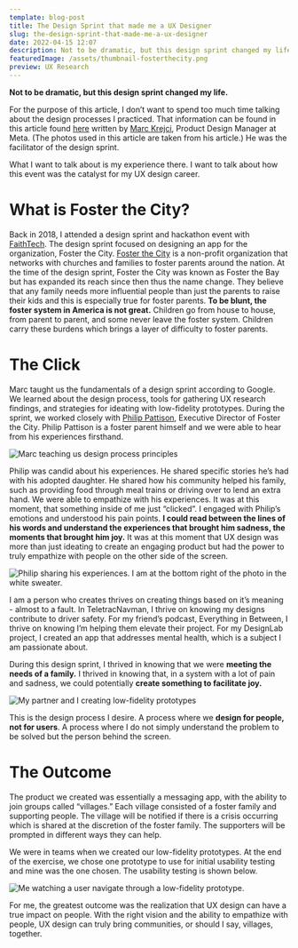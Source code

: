 ```yaml
---
template: blog-post
title: The Design Sprint that made me a UX Designer
slug: the-design-sprint-that-made-me-a-ux-designer
date: 2022-04-15 12:07
description: Not to be dramatic, but this design sprint changed my life.
featuredImage: /assets/thumbnail-fosterthecity.png
preview: UX Research
---
```

<!--StartFragment-->

**Not to be dramatic, but this design sprint changed my life.**

For the purpose of this article, I don’t want to spend too much time talking about the design processes I practiced. That information can be found in this article found [here](https://medium.com/@MarcKrejci/how-a-one-day-design-sprint-helped-to-serve-bay-area-foster-families-2b4ac1679f00) written by [Marc Krejci](https://www.linkedin.com/in/marckrejci/), Product Design Manager at Meta. (The photos used in this article are taken from his article.) He was the facilitator of the design sprint.

What I want to talk about is my experience there. I want to talk about how this event was the catalyst for my UX design career.

<!--EndFragment-->

<!--StartFragment-->

# What is Foster the City?

Back in 2018, I attended a design sprint and hackathon event with [FaithTech](https://faithtech.com/). The design sprint focused on designing an app for the organization, Foster the City. [Foster the City](https://fosterthecity.org/) is a non-profit organization that networks with churches and families to foster parents around the nation. At the time of the design sprint, Foster the City was known as Foster the Bay but has expanded its reach since then thus the name change. They believe that any family needs more influential people than just the parents to raise their kids and this is especially true for foster parents. **To be blunt, the foster system in America is not great.** Children go from house to house, from parent to parent, and some never leave the foster system. Children carry these burdens which brings a layer of difficulty to foster parents.

<!--EndFragment-->

<!--StartFragment-->

# The Click

Marc taught us the fundamentals of a design sprint according to Google. We learned about the design process, tools for gathering UX research findings, and strategies for ideating with low-fidelity prototypes. During the sprint, we worked closely with [Philip Pattison](https://www.linkedin.com/in/philip-pattison-b2219192/), Executive Director of Foster the City. Philip Pattison is a foster parent himself and we were able to hear from his experiences firsthand.

![Marc teaching us design process principles](/assets/1_nvyhp2mmdu3pq4qemyvhxa.jpeg "Marc teaching us design process principles.")

Philip was candid about his experiences. He shared specific stories he’s had with his adopted daughter. He shared how his community helped his family, such as providing food through meal trains or driving over to lend an extra hand. We were able to empathize with his experiences. It was at this moment, that something inside of me just “clicked”. I engaged with Philip’s emotions and understood his pain points. **I could read between the lines of his words and understand the experiences that brought him sadness, the moments that brought him joy.** It was at this moment that UX design was more than just ideating to create an engaging product but had the power to truly empathize with people on the other side of the screen.

![Philip sharing his experiences. I am at the bottom right of the photo in the white sweater.](/assets/1_jjm4zsmsau07rqwjze83bg.jpeg "Philip sharing his experiences. I am at the bottom right of the photo in the white sweater.")

I am a person who creates thrives on creating things based on it’s meaning - almost to a fault. In TeletracNavman, I thrive on knowing my designs contribute to driver safety. For my friend’s podcast, Everything in Between, I thrive on knowing I’m helping them elevate their project. For my DesignLab project, I created an app that addresses mental health, which is a subject I am passionate about.

During this design sprint, I thrived in knowing that we were **meeting the needs of a family.** I thrived in knowing that, in a system with a lot of pain and sadness, we could potentially **create something to facilitate joy.**

![My partner and I creating low-fidelity prototypes](/assets/1_5liulvkjfomwktmnlqsdpq.jpeg "My partner and I creating low-fidelity prototypes")

This is the design process I desire. A process where we **design for people, not for users**. A process where I do not simply understand the problem to be solved but the person behind the screen.

<!--EndFragment-->

<!--StartFragment-->

# The Outcome

The product we created was essentially a messaging app, with the ability to join groups called “villages.” Each village consisted of a foster family and supporting people. The village will be notified if there is a crisis occurring which is shared at the discretion of the foster family. The supporters will be prompted in different ways they can help.

We were in teams when we created our low-fidelity prototypes. At the end of the exercise, we chose one prototype to use for initial usability testing and mine was the one chosen. The usability testing is shown below.

![Me watching a user navigate through a low-fidelity prototype.](/assets/1_-l82bc-66fxdxapynutjka.jpeg "Me watching a user navigate through a low-fidelity prototype.")

For me, the greatest outcome was the realization that UX design can have a true impact on people. With the right vision and the ability to empathize with people, UX design can truly bring communities, or should I say, villages, together.

<!--EndFragment-->